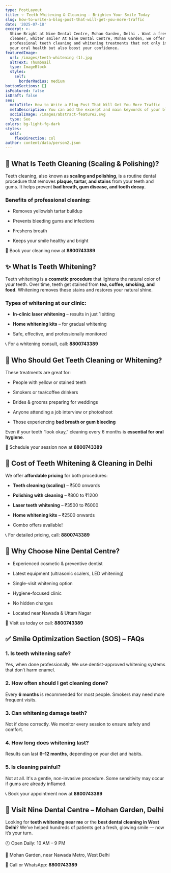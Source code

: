 ```yaml
---
type: PostLayout
title: ✨ Teeth Whitening & Cleaning – Brighten Your Smile Today
slug: how-to-write-a-blog-post-that-will-get-you-more-traffic
date: '2025-07-18'
excerpt: >-
  Shine Bright at Nine Dental Centre, Mohan Garden, Delhi . Want a fresher,
  cleaner, whiter smile? At Nine Dental Centre, Mohan Garden, we offer
  professional teeth cleaning and whitening treatments that not only improve
  your oral health but also boost your confidence.
featuredImage:
  url: /images/teeth-whitening (1).jpg
  altText: Thumbnail
  type: ImageBlock
  styles:
    self:
      borderRadius: medium
bottomSections: []
isFeatured: false
isDraft: false
seo:
  metaTitle: How to Write a Blog Post That Will Get You More Traffic
  metaDescription: You can add the excerpt and main keywords of your blog post here.
  socialImage: /images/abstract-feature2.svg
  type: Seo
colors: bg-light-fg-dark
styles:
  self:
    flexDirection: col
author: content/data/person2.json
---
```

## 🧼 What Is Teeth Cleaning (Scaling & Polishing)?

Teeth cleaning, also known as **scaling and polishing**, is a routine dental procedure that removes **plaque, tartar, and stains** from your teeth and gums. It helps prevent **bad breath, gum disease, and tooth decay**.

### Benefits of professional cleaning:

*   Removes yellowish tartar buildup

*   Prevents bleeding gums and infections

*   Freshens breath

*   Keeps your smile healthy and bright

📱 Book your cleaning now at **8800743389**



## ✨ What Is Teeth Whitening?

Teeth whitening is a **cosmetic procedure** that lightens the natural color of your teeth. Over time, teeth get stained from **tea, coffee, smoking, and food**. Whitening removes these stains and restores your natural shine.

### Types of whitening at our clinic:

*   **In-clinic laser whitening** – results in just 1 sitting

*   **Home whitening kits** – for gradual whitening

*   Safe, effective, and professionally monitored

📞 For a whitening consult, call: **8800743389**



## 🎯 Who Should Get Teeth Cleaning or Whitening?

These treatments are great for:

*   People with yellow or stained teeth

*   Smokers or tea/coffee drinkers

*   Brides & grooms preparing for weddings

*   Anyone attending a job interview or photoshoot

*   Those experiencing **bad breath or gum bleeding**

Even if your teeth “look okay,” cleaning every 6 months is **essential for oral hygiene**.

📲 Schedule your session now at **8800743389**



## 💸 Cost of Teeth Whitening & Cleaning in Delhi

We offer **affordable pricing** for both procedures:

*   **Teeth cleaning (scaling)** – ₹500 onwards

*   **Polishing with cleaning** – ₹800 to ₹1200

*   **Laser teeth whitening** – ₹3500 to ₹6000

*   **Home whitening kits** – ₹2500 onwards

*   Combo offers available!

📞 For detailed pricing, call: **8800743389**



## 🌟 Why Choose Nine Dental Centre?

*   Experienced cosmetic & preventive dentist

*   Latest equipment (ultrasonic scalers, LED whitening)

*   Single-visit whitening option

*   Hygiene-focused clinic

*   No hidden charges

*   Located near Nawada & Uttam Nagar

📍 Visit us today or call: **8800743389**



## ✅ Smile Optimization Section (SOS) – FAQs

### 1. **Is teeth whitening safe?**

Yes, when done professionally. We use dentist-approved whitening systems that don’t harm enamel.

### 2. **How often should I get cleaning done?**

Every **6 months** is recommended for most people. Smokers may need more frequent visits.

### 3. **Can whitening damage teeth?**

Not if done correctly. We monitor every session to ensure safety and comfort.

### 4. **How long does whitening last?**

Results can last **6–12 months**, depending on your diet and habits.

### 5. **Is cleaning painful?**

Not at all. It's a gentle, non-invasive procedure. Some sensitivity may occur if gums are already inflamed.

📞 Book your appointment now at **8800743389**



## 📍 Visit Nine Dental Centre – Mohan Garden, Delhi

Looking for **teeth whitening near me** or the **best dental cleaning in West Delhi**? We’ve helped hundreds of patients get a fresh, glowing smile — now it’s your turn.

🕘 Open Daily: 10 AM – 9 PM

📍 Mohan Garden, near Nawada Metro, West Delhi

📱 Call or WhatsApp: **8800743389**





